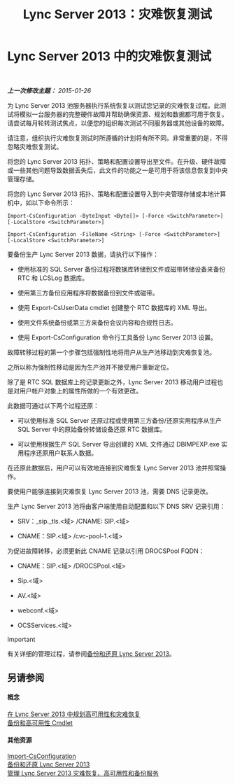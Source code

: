 ﻿---
title: Lync Server 2013：灾难恢复测试
TOCTitle: 灾难恢复测试
ms:assetid: 04f5e747-d837-4350-9fc0-8605dbf025a7
ms:mtpsurl: https://technet.microsoft.com/zh-cn/library/Dn747887(v=OCS.15)
ms:contentKeyID: 62293593
ms.date: 05/19/2016
mtps_version: v=OCS.15
ms.translationtype: HT
---

# Lync Server 2013 中的灾难恢复测试

 

_**上一次修改主题：** 2015-01-26_

为 Lync Server 2013 池服务器执行系统恢复以测试您记录的灾难恢复过程。此测试将模拟一台服务器的完整硬件故障并帮助确保资源、规划和数据都可用于恢复。请尝试每月轮转测试焦点，以便您的组织每次测试不同服务器或其他设备的故障。

请注意，组织执行灾难恢复测试时所遵循的计划将有所不同。非常重要的是，不得忽略灾难恢复测试。


将您的 Lync Server 2013 拓扑、策略和配置设置导出至文件。在升级、硬件故障或一些其他问题导致数据丢失后，此文件的功能之一是可用于将该信息恢复到中央管理存储。

将您的 Lync Server 2013 拓扑、策略和配置设置导入到中央管理存储或本地计算机中，如以下命令所示：

`Import-CsConfiguration -ByteInput <Byte[]> [-Force <SwitchParameter>] [-LocalStore <SwitchParameter>]`

`Import-CsConfiguration -FileName <String> [-Force <SwitchParameter>] [-LocalStore <SwitchParameter>]`

要备份生产 Lync Server 2013 数据，请执行以下操作：

  - 使用标准的 SQL Server 备份过程将数据库转储到文件或磁带转储设备来备份 RTC 和 LCSLog 数据库。

  - 使用第三方备份应用程序将数据备份到文件或磁带。

  - 使用 Export-CsUserData cmdlet 创建整个 RTC 数据库的 XML 导出。

  - 使用文件系统备份或第三方来备份会议内容和合规性日志。

  - 使用 Export-CsConfiguration 命令行工具备份 Lync Server 2013 设置。

故障转移过程的第一个步骤包括强制性地将用户从生产池移动到灾难恢复池。

之所以称为强制性移动是因为生产池并不接受用户重新定位。

除了是 RTC SQL 数据库上的记录更新之外，Lync Server 2013 移动用户过程也是对用户帐户对象上的属性所做的一个有效更改。

此数据可通过以下两个过程还原：

  - 可以使用标准 SQL Server 还原过程或使用第三方备份/还原实用程序从生产 SQL Server 中的原始备份转储设备还原 RTC 数据库。

  - 可以使用根据生产 SQL Server 导出创建的 XML 文件通过 DBIMPEXP.exe 实用程序还原用户联系人数据。

在还原此数据后，用户可以有效地连接到灾难恢复 Lync Server 2013 池并照常操作。

要使用户能够连接到灾难恢复 Lync Server 2013 池，需要 DNS 记录更改。

生产 Lync Server 2013 池将由客户端使用自动配置和以下 DNS SRV 记录引用：

  - SRV：\_sip.\_tls.\<域\> /CNAME: SIP.\<域\>

  - CNAME：SIP.\<域\> /cvc-pool-1.\<域\>

为促进故障转移，必须更新此 CNAME 记录以引用 DROCSPool FQDN：

  - CNAME：SIP.\<域\> /DROCSPool.\<域\>

  - Sip.\<域\>

  - AV.\<域\>

  - webconf.\<域\>

  - OCSServices.\<域\>

> [!IMPORTANT]
> 有关详细的管理过程，请参阅<a href="lync-server-2013-backing-up-and-restoring-lync-server.md">备份和还原 Lync Server 2013</a>。


## 另请参阅

#### 概念

[在 Lync Server 2013 中规划高可用性和灾难恢复](lync-server-2013-planning-for-high-availability-and-disaster-recovery.md)  
[备份和高可用性 Cmdlet](https://docs.microsoft.com/en-us/powershell/module/skype/?view=skype-ps)  

#### 其他资源

[Import-CsConfiguration](https://docs.microsoft.com/en-us/powershell/module/skype/Import-CsConfiguration)  
[备份和还原 Lync Server 2013](lync-server-2013-backing-up-and-restoring-lync-server.md)  
[管理 Lync Server 2013 灾难恢复、高可用性和备份服务](lync-server-2013-managing-lync-server-disaster-recovery-high-availability-and-backup-service.md)

